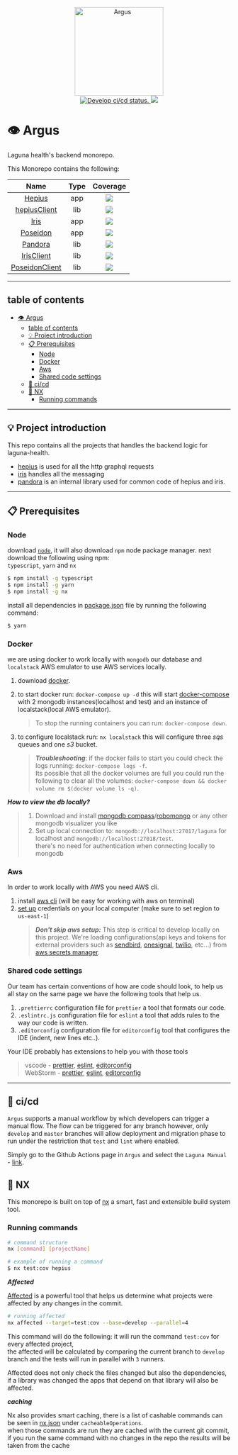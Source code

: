 <p align="center">
  <a href="https://en.wikipedia.org/wiki/Argus_Panoptes" target="blank">
    <img src="https://media.gettyimages.com/photos/mercury-argus-and-io-14921494-found-in-the-collection-of-appartamenti-picture-id1195082483?s=2048x2048" 
      height="200" 
      alt="Argus" />
  </a><br/>
    <a href="https://github.com/LagunaHealth/argus/actions">
    <img src="https://github.com/LagunaHealth/argus/workflows/Laguna%20Auto/badge.svg" alt="Develop ci/cd status." />
  </a>
  <a href="https://github.com/LagunaHealth/argus/contributors" alt="Contributors">
    <img src="https://img.shields.io/github/contributors/badges/shields" />
  </a>
</p>

# 👁 Argus

Laguna health's backend monorepo.

This Monorepo contains the following:

<div align=“center”>

|                 Name                  | Type |                                                                      Coverage                                                                       |
| :-----------------------------------: | :--: | :-------------------------------------------------------------------------------------------------------------------------------------------------: |
|     [Hepius](apps/hepius/server)      | app  |     <a href="" alt="lines"><img src="https://laguna-health-coverage.s3.amazonaws.com/hepius/badge-lines.svg?branch=develop&kill_cache=1" /></a>     |
|  [hepiusClient](apps/hepius/client)   | lib  |  <a href="" alt="lines"><img src="https://laguna-health-coverage.s3.amazonaws.com/hepiusClient/badge-lines.svg?branch=develop&kill_cache=1" /></a>  |
|           [Iris](apps/iris)           | app  |      <a href="" alt="lines"><img src="https://laguna-health-coverage.s3.amazonaws.com/iris/badge-lines.svg?branch=develop&kill_cache=1" /></a>      |
|       [Poseidon](apps/poseidon)       | app  |    <a href="" alt="lines"><img src="https://laguna-health-coverage.s3.amazonaws.com/poseidon/badge-lines.svg?branch=develop&kill_cache=1" /></a>    |
|        [Pandora](libs/pandora)        | lib  |    <a href="" alt="lines"><img src="https://laguna-health-coverage.s3.amazonaws.com/pandora/badge-lines.svg?branch=develop&kill_cache=1" /></a>     |
|     [IrisClient](libs/irisClient)     | lib  |   <a href="" alt="lines"><img src="https://laguna-health-coverage.s3.amazonaws.com/irisClient/badge-lines.svg?branch=develop&kill_cache=1" /></a>   |
| [PoseidonClient](libs/poseidonClient) | lib  | <a href="" alt="lines"><img src="https://laguna-health-coverage.s3.amazonaws.com/poseidonClient/badge-lines.svg?branch=develop&kill_cache=1" /></a> |

</div>

---

## table of contents

- [👁 Argus](#-argus)
  - [table of contents](#table-of-contents)
  - [💡 Project introduction](#-project-introduction)
  - [📋 Prerequisites](#-prerequisites)
    - [Node](#node)
    - [Docker](#docker)
    - [Aws](#aws)
    - [Shared code settings](#shared-code-settings)
  - [🔄 ci/cd](#-cicd)
  - [🐬 NX](#-nx)
    - [Running commands](#running-commands)

---

## 💡 Project introduction

This repo contains all the projects that handles the backend logic for laguna-health.

- [hepius](./apps/hepius) is used for all the http graphql requests
- [iris](./apps/iris) handles all the messaging
- [pandora](./libs/pandora) is an internal library used for common code of hepius and iris.

---

## 📋 Prerequisites

### Node

download [`node`](https://nodejs.org/en/download/), it will also download `npm` node package manager.
next download the following using npm:<br/>
`typescript`, `yarn` and `nx`

```bash
$ npm install -g typescript
$ npm install -g yarn
$ npm install -g nx
```

install all dependencies in [package.json](./package.json) file by running the following command:

```bash
$ yarn
```

### Docker

we are using docker to work locally with `mongodb` our database and `localstack` AWS emulator to use AWS services locally.

1. download [docker](https://docs.docker.com/get-docker/).
2. to start docker run: `docker-compose up -d` this will start [docker-compose](./docker-compose.yml) with 2 mongodb instances(localhost and test) and an instance of localstack(local AWS emulator).
   > To stop the running containers you can run: `docker-compose down`.<br/>
3. to configure localstack run: `nx localstack` this will configure three _sqs_ queues and one _s3_ bucket.

   > **_Troubleshooting_**: if the docker fails to start you could check the logs running: `docker-compose logs -f`.<br/>
   > Its possible that all the docker volumes are full you could run the following to clear all the volumes: `docker-compose down && docker volume rm $(docker volume ls -q)`.

**_How to view the db locally?_**

> 1. Download and install [mongodb compass](https://www.mongodb.com/try/download/compass)/[robomongo](https://robomongo.org/download) or any other mongodb visualizer you like
> 2. Set up local connection to: `mongodb://localhost:27017/laguna` for localhost and `mongodb://localhost:27018/test`.<br/>
>    there's no need for authentication when connecting locally to mongodb

### Aws

In order to work locally with AWS you need AWS cli.

1. install [aws cli](https://docs.aws.amazon.com/cli/latest/userguide/install-cliv2-mac.html) (will be easy for working with aws on terminal)
2. [set up](https://docs.aws.amazon.com/sdk-for-java/v1/developer-guide/setup-credentials.html) credentials on your local computer (make sure to set region to `us-east-1`)
   > **_Don't skip aws setup:_** This step is critical to develop locally on this project.
   > We're loading configurations(api keys and tokens for external providers such as [sendbird](https://sendbird.com), [onesignal](https://onesignal.com), [twilio](https://www.twilio.com), etc...) from [aws secrets manager](https://aws.amazon.com/secrets-manager/).

### Shared code settings

Our team has certain conventions of how are code should look, to help us all stay on the same page we have the following tools that help us.

1. `.prettierrc` configuration file for `prettier` a tool that formats our code.
2. `.eslintrc.js` configuration file for `eslint` a tool that adds rules to the way our code is written.
3. `.editorconfig` configuration file for `editorconfig` tool that configures the IDE (indent, new lines etc..).

Your IDE probably has extensions to help you with those tools

> vscode - [prettier](https://marketplace.visualstudio.com/items?itemName=esbenp.prettier-vscode), [eslint](https://marketplace.visualstudio.com/items?itemName=dbaeumer.vscode-eslint), [editorconfig](https://marketplace.visualstudio.com/items?itemName=EditorConfig.EditorConfig)<br/>
> WebStorm - [prettier](https://plugins.jetbrains.com/plugin/10456-prettier), [eslint](https://plugins.jetbrains.com/plugin/7494-eslint), [editorconfig](https://plugins.jetbrains.com/plugin/7294-editorconfig)

---

## 🔄 ci/cd

`Argus` supports a manual workflow by which developers can trigger a manual flow.
The flow can be triggered for any branch however, only `develop` and `master` branches will allow deployment and migration phase to run under the restriction that `test` and `lint` where enabled.

Simply go to the Github Actions page in `Argus` and select the `Laguna Manual` - [link](https://github.com/LagunaHealth/argus/actions/workflows/ci.manual.yml).

## 🐬 NX

This monorepo is built on top of [nx](https://nx.dev/) a smart, fast and extensible build system tool.

### Running commands

```bash
# command structure
nx [command] [projectName]

# example of running a command
$ nx test:cov hepius
```

**_Affected_**

[Affected](https://nx.dev/using-nx/affected) is a powerful tool that helps us determine what projects were affected by any changes in the commit.

```bash
# running affected
nx affected --target=test:cov --base=develop --parallel=4
```

This command will do the following: it will run the command `test:cov` for every affected project,<br/>
the affected will be calculated by comparing the current branch to `develop` branch and the tests will run in parallel with `3` runners.

Affected does not only check the files changed but also the dependencies, if a library was changed the apps that depend on that library will also be affected.

**_caching_**

Nx also provides smart caching, there is a list of cashable commands can be seen in [nx.json](./nx.json) under `cacheableOperations`.<br/>
when those commands are run they are cached with the current git commit, if you run the same command with no changes in the repo the results will be taken from the cache
